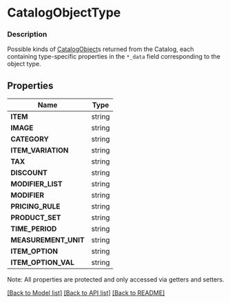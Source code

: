 # CatalogObjectType

### Description

Possible kinds of [CatalogObject](#type-catalogobject)s returned from the Catalog, each containing type-specific properties in the `*_data` field corresponding to the object type.

## Properties
Name | Type
------------ | -------------
**ITEM** | string
**IMAGE** | string
**CATEGORY** | string
**ITEM_VARIATION** | string
**TAX** | string
**DISCOUNT** | string
**MODIFIER_LIST** | string
**MODIFIER** | string
**PRICING_RULE** | string
**PRODUCT_SET** | string
**TIME_PERIOD** | string
**MEASUREMENT_UNIT** | string
**ITEM_OPTION** | string
**ITEM_OPTION_VAL** | string

Note: All properties are protected and only accessed via getters and setters.

[[Back to Model list]](../../README.md#documentation-for-models) [[Back to API list]](../../README.md#documentation-for-api-endpoints) [[Back to README]](../../README.md)


